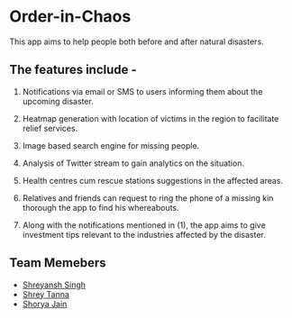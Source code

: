 # Order-in-Chaos

This app aims to help people both before and after natural disasters.

## The features include -

1. Notifications via email or SMS to users informing them about the upcoming disaster.

2. Heatmap generation with location of victims in the region to facilitate relief services.

3. Image based search engine for missing people. 

4. Analysis of Twitter stream to gain analytics on the situation.

5. Health centres cum rescue stations suggestions in the affected areas.

6. Relatives and friends can request to ring the phone of a missing kin thorough the app to find his whereabouts.

6. Along with the notifications mentioned in (1), the app aims to give investment tips relevant to the industries affected by the disaster.


## Team Memebers
* [Shreyansh Singh](https://github.com/shreyansh26)
* [Shrey Tanna](https://github.com/Shrey97)
* [Shorya Jain](https://github.com/SJ255)
